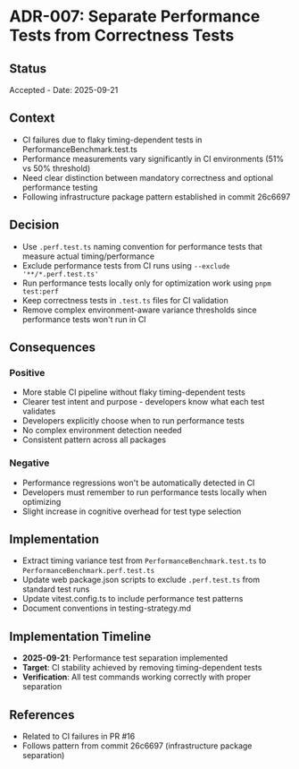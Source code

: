 # ADR-007: Separate Performance Tests from Correctness Tests

## Status

Accepted - Date: 2025-09-21

## Context

- CI failures due to flaky timing-dependent tests in
  PerformanceBenchmark.test.ts
- Performance measurements vary significantly in CI environments (51% vs 50%
  threshold)
- Need clear distinction between mandatory correctness and optional performance
  testing
- Following infrastructure package pattern established in commit 26c6697

## Decision

- Use `.perf.test.ts` naming convention for performance tests that measure
  actual timing/performance
- Exclude performance tests from CI runs using `--exclude '**/*.perf.test.ts'`
- Run performance tests locally only for optimization work using
  `pnpm test:perf`
- Keep correctness tests in `.test.ts` files for CI validation
- Remove complex environment-aware variance thresholds since performance tests
  won't run in CI

## Consequences

### Positive

- More stable CI pipeline without flaky timing-dependent tests
- Clearer test intent and purpose - developers know what each test validates
- Developers explicitly choose when to run performance tests
- No complex environment detection needed
- Consistent pattern across all packages

### Negative

- Performance regressions won't be automatically detected in CI
- Developers must remember to run performance tests locally when optimizing
- Slight increase in cognitive overhead for test type selection

## Implementation

- Extract timing variance test from `PerformanceBenchmark.test.ts` to
  `PerformanceBenchmark.perf.test.ts`
- Update web package.json scripts to exclude `.perf.test.ts` from standard test
  runs
- Update vitest.config.ts to include performance test patterns
- Document conventions in testing-strategy.md

## Implementation Timeline

- **2025-09-21**: Performance test separation implemented
- **Target**: CI stability achieved by removing timing-dependent tests
- **Verification**: All test commands working correctly with proper separation

## References

- Related to CI failures in PR #16
- Follows pattern from commit 26c6697 (infrastructure package separation)
